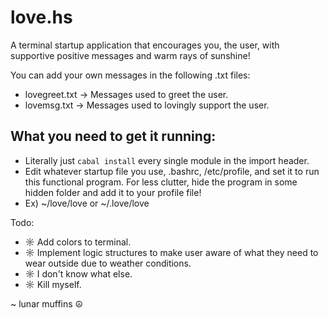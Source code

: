 # love.hs
A terminal startup application that encourages you, the user, with supportive positive messages and warm rays of sunshine!

You can add your own messages in the following .txt files:
* lovegreet.txt -> Messages used to greet the user.
* lovemsg.txt    -> Messages used to lovingly support the user. 

## What you need to get it running:
* Literally just `cabal install` every single module in the import header.
* Edit whatever startup file you use, .bashrc, /etc/profile, and set it to run this functional program. For less clutter, hide the program in some hidden folder and add it to your profile file! 
* Ex) ~/love/love or ~/.love/love

Todo:

* ☼ Add colors to terminal.
* ☼ Implement logic structures to make user aware of what they need to wear outside due to weather conditions.
* ☼ I don't know what else.
* ☼ Kill myself.

~ lunar muffins ☮
